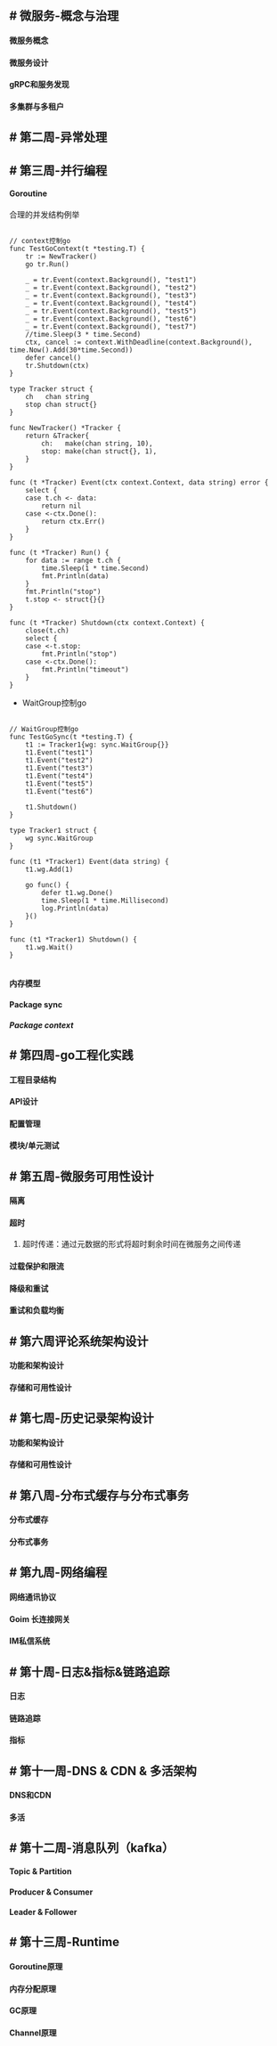 
## # 微服务-概念与治理

#### 微服务概念


#### 微服务设计


#### gRPC和服务发现


#### 多集群与多租户



## # 第二周-异常处理



## # 第三周-并行编程

#### Goroutine
合理的并发结构例举

```golang

// context控制go
func TestGoContext(t *testing.T) {
	tr := NewTracker()
	go tr.Run()

	_ = tr.Event(context.Background(), "test1")
	_ = tr.Event(context.Background(), "test2")
	_ = tr.Event(context.Background(), "test3")
	_ = tr.Event(context.Background(), "test4")
	_ = tr.Event(context.Background(), "test5")
	_ = tr.Event(context.Background(), "test6")
	_ = tr.Event(context.Background(), "test7")
	//time.Sleep(3 * time.Second)
	ctx, cancel := context.WithDeadline(context.Background(), time.Now().Add(30*time.Second))
	defer cancel()
	tr.Shutdown(ctx)
}

type Tracker struct {
	ch   chan string
	stop chan struct{}
}

func NewTracker() *Tracker {
	return &Tracker{
		ch:   make(chan string, 10),
		stop: make(chan struct{}, 1),
	}
}

func (t *Tracker) Event(ctx context.Context, data string) error {
	select {
	case t.ch <- data:
		return nil
	case <-ctx.Done():
		return ctx.Err()
	}
}

func (t *Tracker) Run() {
	for data := range t.ch {
		time.Sleep(1 * time.Second)
		fmt.Println(data)
	}
	fmt.Println("stop")
	t.stop <- struct{}{}
}

func (t *Tracker) Shutdown(ctx context.Context) {
	close(t.ch)
	select {
	case <-t.stop:
		fmt.Println("stop")
	case <-ctx.Done():
		fmt.Println("timeout")
	}
}

```

* WaitGroup控制go
```golang

// WaitGroup控制go
func TestGoSync(t *testing.T) {
	t1 := Tracker1{wg: sync.WaitGroup{}}
	t1.Event("test1")
	t1.Event("test2")
	t1.Event("test3")
	t1.Event("test4")
	t1.Event("test5")
	t1.Event("test6")

	t1.Shutdown()
}

type Tracker1 struct {
	wg sync.WaitGroup
}

func (t1 *Tracker1) Event(data string) {
	t1.wg.Add(1)

	go func() {
		defer t1.wg.Done()
		time.Sleep(1 * time.Millisecond)
		log.Println(data)
	}()
}

func (t1 *Tracker1) Shutdown() {
	t1.wg.Wait()
}


```

#### 内存模型


#### Package sync


##### Package context




## # 第四周-go工程化实践

#### 工程目录结构


#### API设计


#### 配置管理


#### 模块/单元测试




## # 第五周-微服务可用性设计

#### 隔离


#### 超时
1. 超时传递：通过元数据的形式将超时剩余时间在微服务之间传递


#### 过载保护和限流


#### 降级和重试


#### 重试和负载均衡



## # 第六周评论系统架构设计

#### 功能和架构设计


#### 存储和可用性设计




## # 第七周-历史记录架构设计

#### 功能和架构设计


#### 存储和可用性设计




## # 第八周-分布式缓存与分布式事务

#### 分布式缓存


#### 分布式事务




## # 第九周-网络编程

#### 网络通讯协议


#### Goim 长连接网关


#### IM私信系统




## # 第十周-日志&指标&链路追踪

#### 日志


#### 链路追踪


#### 指标



## # 第十一周-DNS & CDN & 多活架构

#### DNS和CDN


#### 多活




## # 第十二周-消息队列（kafka）

#### Topic & Partition


#### Producer & Consumer


#### Leader & Follower




## # 第十三周-Runtime

#### Goroutine原理


#### 内存分配原理


#### GC原理


#### Channel原理

